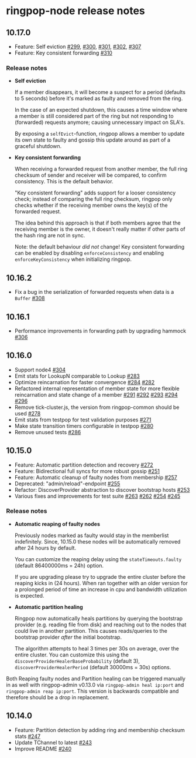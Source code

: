 ringpop-node release notes
==========================
10.17.0
-------
* Feature: Self eviction [#299](https://github.com/uber/ringpop-node/pull/299), [#300](https://github.com/uber/ringpop-node/pull/300), [#301](https://github.com/uber/ringpop-node/pull/301), [#302](https://github.com/uber/ringpop-node/pull/302), [#307](https://github.com/uber/ringpop-node/pull/307)
* Feature: Key consistent forwarding [#310](https://github.com/uber/ringpop-node/pull/310)

### Release notes

* **Self eviction**

    If a member disappears, it will become a suspect for a period (defaults to 5 seconds) before it's marked as faulty and removed from the ring.
    
    In the case of an expected shutdown, this causes a time window where a member is still considered part of the ring but not responding to (forwarded) requests anymore; causing unnecessary impact on SLA's.  
    
    By exposing a `selfEvict`-function, ringpop allows a member to update its own state to faulty and gossip this update around as part of a graceful shutdown.  
    
* **Key consistent forwarding**
   
    When receiving a forwarded request from another member, the full ring checksum of sender and receiver will be compared, to confirm consistency. This is the default behavior.     
   
    "Key consistent forwarding" adds support for a looser consistency check; instead of comparing the full ring checksum, ringpop only checks whether if the receiving member owns the key(s) of the forwarded request. 
   
    The idea behind this approach is that if both members agree that the receiving member is the owner, it doesn't really matter if other parts of the hash ring are not in sync. 
   
    Note: the default behaviour _did not_ change! Key consistent forwarding can be enabled by disabling `enforceConsistency` and enabling `enforceKeyConsistency` when initializing ringpop.
   
10.16.2
-------
* Fix a bug in the serialization of forwarded requests when data is a `Buffer` [#308](https://github.com/uber/ringpop-node/pull/308)

10.16.1
-------
* Performance improvements in forwarding path by upgrading hammock [#306](https://github.com/uber/ringpop-node/pull/306)

10.16.0
-------
* Support node4 [#304](https://github.com/uber/ringpop-node/pull/304)
* Emit stats for LookupN comparable to Lookup [#283](https://github.com/uber/ringpop-node/pull/283)
* Optimize reincarnation for faster convergence [#284](https://github.com/uber/ringpop-node/pull/284) [#282](https://github.com/uber/ringpop-node/pull/282)
* Refactored internal representation of member state for more flexible reincarnation and state change of a member [#291](https://github.com/uber/ringpop-node/pull/291) [#292](https://github.com/uber/ringpop-node/pull/292) [#293](https://github.com/uber/ringpop-node/pull/293) [#294](https://github.com/uber/ringpop-node/pull/294) [#296](https://github.com/uber/ringpop-node/pull/296)
* Remove tick-cluster.js, the version from ringpop-common should be used [#278](https://github.com/uber/ringpop-node/pull/278)
* Emit stats from testpop for test validation purposes [#271](https://github.com/uber/ringpop-node/pull/271)
* Make state transition timers configurable in testpop [#280](https://github.com/uber/ringpop-node/pull/280)
* Remove unused tests [#286](https://github.com/uber/ringpop-node/pull/286)

10.15.0
-------

* Feature: Automatic partition detection and recovery
 [#272](https://github.com/uber/ringpop-node/pull/272)
* Feature: Bidirectional full syncs for more robust gossip [#251](https://github.com/uber/ringpop-node/pull/251)
* Feature: Automatic cleanup of faulty nodes from membership [#257](https://github.com/uber/ringpop-node/pull/257)
* Deprecated: "admin/reload"-endpoint [#255](https://github.com/uber/ringpop-node/pull/255)
* Refactor: DiscoverProvider abstraction to discover bootstrap hosts [#253](https://github.com/uber/ringpop-node/pull/253)
* Various fixes and improvements for test suite [#263](https://github.com/uber/ringpop-node/pull/263) [#262](https://github.com/uber/ringpop-node/pull/262) [#254](https://github.com/uber/ringpop-node/pull/254) [#245](https://github.com/uber/ringpop-node/pull/245)


### Release notes

* **Automatic reaping of faulty nodes**

    Previously nodes marked as faulty would stay in the memberlist indefinitely. Since, 10.15.0 these nodes will be automatically removed after 24 hours by default.

    You can customize the reaping delay using the `stateTimeouts.faulty` (default 86400000ms = 24h) option.

    If you are upgrading please try to upgrade the entire cluster before the reaping kicks in (24 hours). When ran together with an older version for a prolonged period of time an increase in cpu and bandwidth utilization is expected.

* **Automatic partition healing**

    Ringpop now automatically heals partitions by querying the bootstrap provider (e.g. reading file from disk) and reaching out to the nodes that could live in another partition. This causes reads/queries to the bootstrap provider *after* the initial bootstrap.

    The algorithm attempts to heal 3 times per 30s on average, over the entire cluster. You can customize this using the `discoverProviderHealerBaseProbability` (default 3), `discoverProviderHealerPeriod` (default 30000ms = 30s) options.

Both Reaping faulty nodes and Partition healing can be triggered manually in as well with ringpop-admin v0.13.0 via `ringpop-admin heal ip:port` and `ringpop-admin reap ip:port`. This version is backwards compatible and therefore should be a drop in replacement.


10.14.0
-------

* Feature: Partition detection by adding ring and membership checksum stats [#247](https://github.com/uber/ringpop-node/pull/247)
* Update TChannel to latest [#243](https://github.com/uber/ringpop-node/pull/243)
* Improve README [#240](https://github.com/uber/ringpop-node/pull/240)
